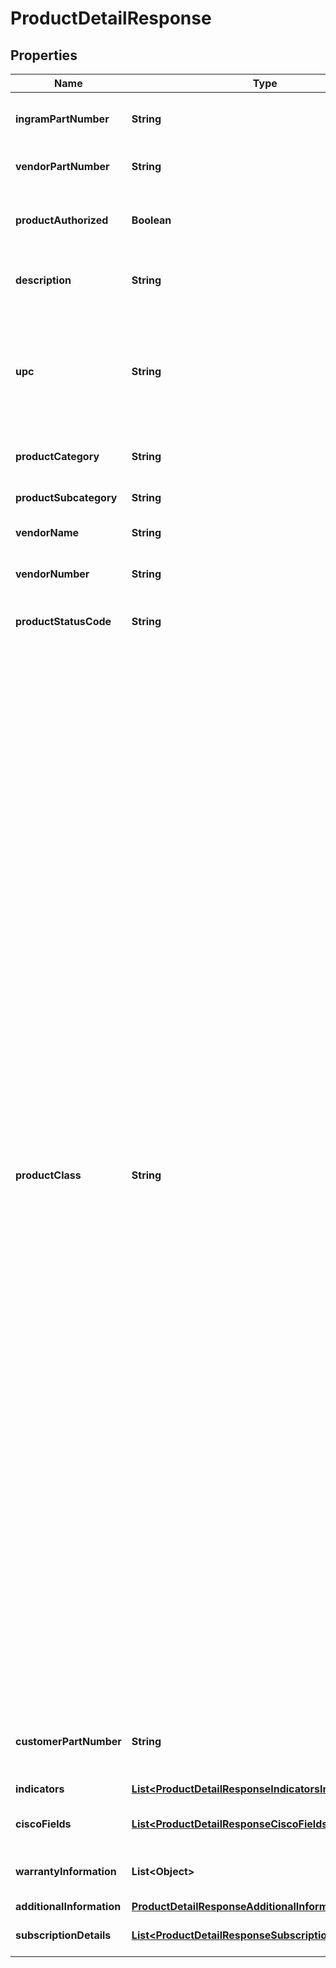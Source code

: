 

# ProductDetailResponse


## Properties

| Name | Type | Description | Notes |
|------------ | ------------- | ------------- | -------------|
|**ingramPartNumber** | **String** | Ingram Micro unique part number for the product. |  [optional] |
|**vendorPartNumber** | **String** | Vendor’s part number for the product. |  [optional] |
|**productAuthorized** | **Boolean** | Boolean that indicates whether a product is authorized. |  [optional] |
|**description** | **String** | The description given for the product. |  [optional] |
|**upc** | **String** | The UPC code for the product. Consists of 12 numeric digits that are uniquely assigned to each trade item. |  [optional] |
|**productCategory** | **String** | The category of the product. |  [optional] |
|**productSubcategory** | **String** | The sub-category of the product. |  [optional] |
|**vendorName** | **String** | Vendor name for the order. |  [optional] |
|**vendorNumber** | **String** | Vendor number that identifies the product. |  [optional] |
|**productStatusCode** | **String** | Status code of the product. |  [optional] |
|**productClass** | **String** | Indicates whether the product is directly shipped from the vendor’s warehouse or if the product ships from Ingram Micro’s warehouse. Class Codes are Ingram classifications on how skus are stocked A &#x3D; Product that is stocked usually in all IM warehouses and replenished on a regular basis. B &#x3D; Product that is stocked in limited IM warehouses and replenished on a regular basis C &#x3D; Product that is stocked in fewer IM warehouses and replenished on a regular basis. D &#x3D; Product that Ingram Micro has elected to discontinue. E &#x3D; Product that will be phased out later, according to the vendor. You may not want to replenish this product, but instead sell down what is in stock. F &#x3D; Product that we carry for a specific customer or supplier under a contractual agreement. N &#x3D; New Sku. Classification before first receipt O &#x3D; Discontinued product to be liquidated S&#x3D; Order for Specialized Demand (Order to backorder) X&#x3D; direct ship from Vendor V &#x3D; product that vendor has elected to discontinue. |  [optional] |
|**customerPartNumber** | **String** | Reseller / end-user’s part number for the product. |  [optional] |
|**indicators** | [**List&lt;ProductDetailResponseIndicatorsInner&gt;**](ProductDetailResponseIndicatorsInner.md) | Indicators of the Product |  [optional] |
|**ciscoFields** | [**List&lt;ProductDetailResponseCiscoFieldsInner&gt;**](ProductDetailResponseCiscoFieldsInner.md) | Cisco product related information. |  [optional] |
|**warrantyInformation** | **List&lt;Object&gt;** | Warranty information related to the product. |  [optional] |
|**additionalInformation** | [**ProductDetailResponseAdditionalInformation**](ProductDetailResponseAdditionalInformation.md) |  |  [optional] |
|**subscriptionDetails** | [**List&lt;ProductDetailResponseSubscriptionDetailsInner&gt;**](ProductDetailResponseSubscriptionDetailsInner.md) | Subscription product Details |  [optional] |



